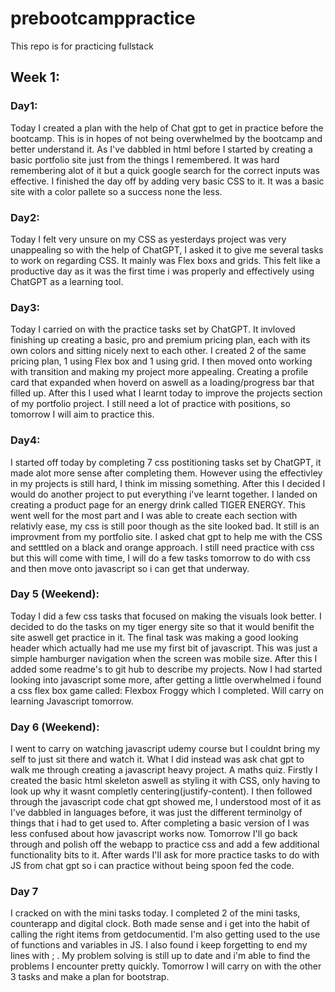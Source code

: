 # prebootcamppractice
This repo is for practicing fullstack

## Week 1:

### Day1:
Today I created a plan with the help of Chat gpt to get in practice before the bootcamp. This is in hopes of not being overwhelmed by the bootcamp and better understand it.
As I've dabbled in html before I started by creating a basic portfolio site just from the things I remembered. It was hard remembering alot of it but a quick google search for the correct inputs was effective. I finished the day off by adding very basic CSS to it. It was a basic site with a color pallete so a success none the less.

### Day2:
Today I felt very unsure on my CSS as yesterdays project was very unappealing so with the help of ChatGPT, I asked it to give me several tasks to work on regarding CSS. It mainly was Flex boxs and grids. This felt like a productive day as it was the first time i was properly and effectively using ChatGPT as a learning tool.

### Day3:
Today I carried on with the practice tasks set by ChatGPT. It invloved finishing up creating a basic, pro and premium pricing plan, each with its own colors and sitting nicely next to each other. I created 2 of the same pricing plan, 1 using Flex box and 1 using grid. I then moved onto working with transition and making my project more appealing. Creating a profile card that expanded when hoverd on aswell as a loading/progress bar that filled up. After this I used what I learnt today to improve the projects section of my portfolio project.
I still need a lot of practice with positions, so tomorrow I will aim to practice this.

### Day4:
I started off today by completing 7 css postitioning tasks set by ChatGPT, it made alot more sense after completing them. However using the effectivley in my projects is still hard, I think im missing something. After this I decided I would do another project to put everything i've learnt together. I landed on creating a product page for an energy drink called TIGER ENERGY. This went well for the most part and I was able to create each section with relativly ease, my css is still poor though as the site looked bad. It still is an improvment from my portfolio site. I asked chat gpt to help me with the CSS and setttled on a black and orange approach.
I still need practice with css but this will come with time, I will do a few tasks tomorrow to do with css and then move onto javascript so i can get that underway.

### Day 5 (Weekend):
Today I did a few css tasks that focused on making the visuals look better. I decided to do the tasks on my tiger energy site so that it would benifit the site aswell get practice in it. The final task was making a good looking header which actually had me use my first bit of javascript. This was just a simple hamburger navigation when the screen was mobile size. After this I added some readme's to git hub to describe my projects. Now I had started looking into javascript some more, after getting a little overwhelmed i found a css flex box game  called: Flexbox Froggy which I completed. Will carry on learning Javascript tomorrow.

### Day 6 (Weekend):
I went to carry on watching javascript udemy course but I couldnt bring my self to just sit there and watch it. What I did instead was ask chat gpt to walk me through creating a javascript heavy project. A maths quiz. Firstly I created the basic html skeleton aswell as styling it with CSS, only having to look up why it wasnt completly centering(justify-content). I then followed through the javascript code chat gpt showed me, I understood most of it as I've dabbled in languages before, it was just the different terminolgy of things that i had to get used to. After completing a basic version of I was less confused about how javascript works now. Tomorrow I'll go back through and polish off the webapp to practice css and add a few additional functionality bits to it. After wards I'll ask for more practice tasks to do with JS from chat gpt so i can practice without being spoon fed the code.

### Day 7
I cracked on with the mini tasks today. I completed 2 of the mini tasks, counterapp and digital clock. Both made sense and i get into the habit of calling the right items from getdocumentid. I'm also getting used to the use of functions and variables in JS. I also found i keep forgetting to end my lines with ; . My problem solving is still up to date and i'm able to find the problems I encounter pretty quickly. Tomorrow I will carry on with the other 3 tasks and make a plan for bootstrap.
